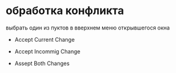 # обработка конфликта
выбрать один из пуктов в вверхнем меню открывшегося окна

* Accept Current Change

* Accept Incommig Change

* Assept Both Changes